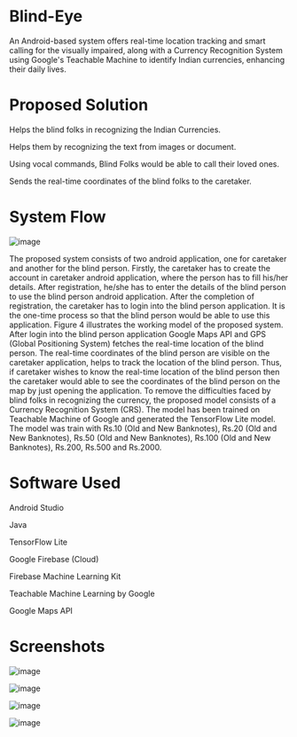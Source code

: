# Blind-Eye
An Android-based system offers real-time location tracking and smart calling for the visually impaired, along with a Currency Recognition System using Google's Teachable Machine to identify Indian currencies, enhancing their daily lives.

# Proposed Solution
Helps the blind folks in recognizing the Indian Currencies.

Helps them by recognizing the text from images or document.

Using vocal commands, Blind Folks would be able to call their loved ones.

Sends the real-time coordinates of the blind folks to the caretaker.	

# System Flow

![image](https://github.com/Nachiket724/Blind-Eye/assets/63714995/980c89a3-8a72-4a9f-b2f3-3e2286234fb4)

The proposed system consists of two android application, one for caretaker and another for the blind person. Firstly, the caretaker has to create the account in caretaker android application, where the person has to fill his/her details. After registration, he/she has to enter the details of the blind person to use the blind person android application. After the completion of registration, the caretaker has to login into the blind person application. It is the one-time process so that the blind person would be able to use this application. Figure 4 illustrates the working model of the proposed system. After login into the blind person application Google Maps API and GPS (Global Positioning System) fetches the real-time location of the blind person. The real-time coordinates of the blind person are visible on the caretaker application, helps to track the location of the blind person. Thus, if caretaker wishes to know the real-time location of the blind person then the caretaker would able to see the coordinates of the blind person on the map by just opening the application. To remove the difficulties faced by blind folks in recognizing the currency, the proposed model consists of a Currency Recognition System (CRS). The model has been trained on Teachable Machine of Google and generated the TensorFlow Lite model. The model was train with Rs.10 (Old and New Banknotes), Rs.20 (Old and New Banknotes), Rs.50 (Old and New Banknotes), Rs.100 (Old and New Banknotes), Rs.200, Rs.500 and Rs.2000.

# Software Used

Android Studio

Java

TensorFlow Lite

Google Firebase (Cloud)

Firebase Machine Learning Kit

Teachable Machine Learning by Google

Google Maps API

# Screenshots

![image](https://github.com/Nachiket724/Blind-Eye/assets/63714995/ee7c4912-fa3b-4750-8174-4f4961417246)

![image](https://github.com/Nachiket724/Blind-Eye/assets/63714995/3b16713c-72e0-46b4-9137-4072addb54a9)

![image](https://github.com/Nachiket724/Blind-Eye/assets/63714995/c7ab478c-dcf5-49b3-ba9b-88229ba3f0ab)

![image](https://github.com/Nachiket724/Blind-Eye/assets/63714995/6b0f4c06-89e3-479c-b2ca-72bef48c9ee9)






